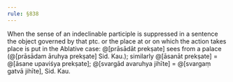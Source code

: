 ```yaml
---
rule: §838
---
```


When the sense of an indeclinable participle is suppressed in a sentence the object governed by that ptc. or the place at or on which the action takes place is put in the Ablative case: @[prāsādāt prekṣate] sees from a palace (@[prāsādam āruhya prekṣate] Sid. Kau.); similarly @[āsanāt prekṣate] = @[āsane upaviśya prekṣate]; @[svargād avaruhya jihīte] = @[svargaṃ gatvā jihīte], Sid. Kau.
